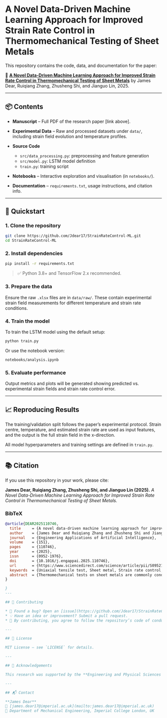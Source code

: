# A Novel Data-Driven Machine Learning Approach for Improved Strain Rate Control in Thermomechanical Testing of Sheet Metals

This repository contains the code, data, and documentation for the paper:

📄 **[A Novel Data-Driven Machine Learning Approach for Improved Strain Rate Control in Thermomechanical Testing of Sheet Metals](https://doi.org/10.1016/j.engappai.2025.110746)**
by James Dear, Ruiqiang Zhang, Zhusheng Shi, and Jianguo Lin, 2025.

---

## 📦 Contents

* **Manuscript** – Full PDF of the research paper \[link above].
* **Experimental Data** – Raw and processed datasets under `data/`, including strain field evolution and temperature profiles.
* **Source Code**

  * `src/data_processing.py`: preprocessing and feature generation
  * `src/model.py`: LSTM model definition
  * `train.py`: training script
* **Notebooks** – Interactive exploration and visualisation (in `notebooks/`).
* **Documentation** – `requirements.txt`, usage instructions, and citation info.

---

## 🚀 Quickstart

### 1. Clone the repository

```bash
git clone https://github.com/Jdear17/StrainRateControl-ML.git
cd StrainRateControl-ML
```

### 2. Install dependencies

```bash
pip install -r requirements.txt
```

> ✅ Python 3.8+ and TensorFlow 2.x recommended.

### 3. Prepare the data

Ensure the raw `.xlsx` files are in `data/raw/`. These contain experimental strain field measurements for different temperature and strain rate conditions.

### 4. Train the model

To train the LSTM model using the default setup:

```bash
python train.py
```

Or use the notebook version:

```bash
notebooks/analysis.ipynb
```

### 5. Evaluate performance

Output metrics and plots will be generated showing predicted vs. experimental strain fields and strain rate control error.

---

## 📈 Reproducing Results

The training/validation split follows the paper’s experimental protocol. Strain centre, temperature, and estimated strain rate are used as input features, and the output is the full strain field in the x-direction.

All model hyperparameters and training settings are defined in `train.py`.

---

## 📚 Citation

If you use this repository in your work, please cite:

**James Dear, Ruiqiang Zhang, Zhusheng Shi, and Jianguo Lin (2025).**
*A Novel Data-Driven Machine Learning Approach for Improved Strain Rate Control in Thermomechanical Testing of Sheet Metals.*

### BibTeX

```bibtex
@article{DEAR2025110746,
  title     = {A novel data-driven machine learning approach for improved strain rate control in thermomechanical testing of sheet metals},
  author    = {James Dear and Ruiqiang Zhang and Zhusheng Shi and Jianguo Lin},
  journal   = {Engineering Applications of Artificial Intelligence},
  volume    = {151},
  pages     = {110746},
  year      = {2025},
  issn      = {0952-1976},
  doi       = {10.1016/j.engappai.2025.110746},
  url       = {https://www.sciencedirect.com/science/article/pii/S0952197625007468},
  keywords  = {Uniaxial tensile test, Sheet metal, Strain rate control, Hot stamping, Thermomechanical behaviour, Long short-term memory},
  abstract  = {Thermomechanical tests on sheet metals are commonly conducted using Gleeble systems to investigate their viscoplastic behaviour. Accurate strain rate control is crucial in these tests to accurately determine the material's thermomechanical properties. However, the well-known temperature gradient along the gauge length makes accurate strain rate control using the conventional approach challenging. In this study, to improve strain rate control in thermomechanical testing, a novel data-driven Machine Learning (ML) approach has been developed, for the first time, based on the analysis of the characteristics of the experimental data obtained using the conventional approach. This novel approach utilises Long Short-Term Memory (LSTM) networks, with inputs of target deformation temperature and strain rate, and outputs of strain distributions along the gauge length throughout the deformation process. The output strain distributions are subsequently integrated to calculate the time-dependent displacement required to stretch the specimen under the target conditions. Uniaxial tensile tests on an aluminium alloy under hot stamping conditions were conducted using both conventional and novel approaches for strain rate control. The experimental data obtained using the conventional approach were adopted to train and test the novel approach. The results show that this novel approach can significantly improve strain rate control in thermomechanical tests. Compared to the conventional approach which results in a Percentage Error (PE) in strain rate of up to ∼770% and a Mean Absolute Percentage Error (MAPE) in strain rate of up to ∼120%, the novel approach significantly reduces both PE and MAPE values by over 88%. This novel ML approach provides an effective solution for controlling strain rate in thermomechanical testing, enabling accurate determination of thermomechanical properties of sheet metals.}
}

}
---

## 🧱 Contributing

* 🐛 Found a bug? Open an [issue](https://github.com/Jdear17/StrainRateControl-ML/issues).
* 💡 Have an idea or improvement? Submit a pull request.
* 🙏 By contributing, you agree to follow the repository’s code of conduct.

---

## 📄 License

MIT License — see `LICENSE` for details.

---

## 🧠 Acknowledgements

This research was supported by the **Engineering and Physical Sciences Research Council (EPSRC)**, Grant **EP/R001715/1**, under the **LightForm** project.

---

## 📬 Contact

**James Dear**
📧 [james.dear17@imperial.ac.uk](mailto:james.dear17@imperial.ac.uk)
📍 Department of Mechanical Engineering, Imperial College London, UK
